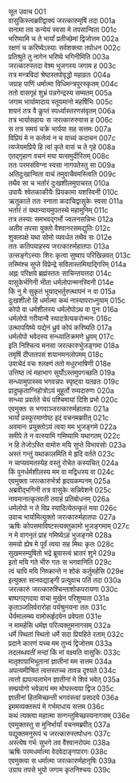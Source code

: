  सूत उवाच	001  
 वासुकिस्त्वब्रवीद्वाक्यं जरत्कारुमृषिं तदा	001a  
 सनामा तव कन्येयं स्वसा मे तपसान्विता	001c  
 भरिष्यामि च ते भार्यां प्रतीच्छेमां द्विजोत्तम	002a  
 रक्षणं च करिष्येऽस्याः सर्वशक्त्या तपोधन	002c  
 प्रतिश्रुते तु नागेन भरिष्ये भगिनीमिति	003a  
 जरत्कारुस्तदा वेश्म भुजगस्य जगाम ह	003c  
 तत्र मन्त्रविदां श्रेष्ठस्तपोवृद्धो महाव्रतः	004a  
 जग्राह पाणिं धर्मात्मा विधिमन्त्रपुरस्कृतम्	004c  
 ततो वासगृहं शुभ्रं पन्नगेन्द्रस्य सम्मतम्	005a  
 जगाम भार्यामादाय स्तूयमानो महर्षिभिः	005c  
 शयनं तत्र वै कॢप्तं स्पर्ध्यास्तरणसंवृतम्	006a  
 तत्र भार्यासहायः स जरत्कारुरुवास ह	006c  
 स तत्र समयं चक्रे भार्यया सह सत्तमः	007a  
 विप्रियं मे न कर्तव्यं न च वाच्यं कदाचन	007c  
 त्यजेयमप्रिये हि त्वां कृते वासं च ते गृहे	008a  
 एतद्गृहाण वचनं मया यत्समुदीरितम्	008c  
 ततः परमसंविग्ना स्वसा नागपतेस्तु सा	009a  
 अतिदुःखान्विता वाचं तमुवाचैवमस्त्विति	009c  
 तथैव सा च भर्तारं दुःखशीलमुपाचरत्	010a  
 उपायैः श्वेतकाकीयैः प्रियकामा यशस्विनी	010c   
 ऋतुकाले ततः स्नाता कदाचिद्वासुकेः स्वसा	011a  
 भर्तारं तं यथान्यायमुपतस्थे महामुनिम्	011c  
 तत्र तस्याः समभवद्गर्भो ज्वलनसन्निभः	012a  
 अतीव तपसा युक्तो वैश्वानरसमद्युतिः	012c  
 शुक्लपक्षे यथा सोमो व्यवर्धत तथैव सः	012e  
 ततः कतिपयाहस्य जरत्कारुर्महातपाः	013a  
 उत्सङ्गेऽस्याः शिरः कृत्वा सुष्वाप परिखिन्नवत्	013c  
 तस्मिंश्च सुप्ते विप्रेन्द्रे सवितास्तमियाद्गिरिम्	014a  
 अह्नः परिक्षये ब्रह्मंस्ततः साचिन्तयत्तदा	014c  
 वासुकेर्भगिनी भीता धर्मलोपान्मनस्विनी	014e  
 किं नु मे सुकृतं भूयाद्भर्तुरुत्थापनं न वा	015a  
 दुःखशीलो हि धर्मात्मा कथं नास्यापराध्नुयाम्	015c  
 कोपो वा धर्मशीलस्य धर्मलोपोऽथ वा पुनः	016a  
 धर्मलोपो गरीयान्वै स्यादत्रेत्यकरोन्मनः	016c  
 उत्थापयिष्ये यद्येनं ध्रुवं कोपं करिष्यति	017a  
 धर्मलोपो भवेदस्य सन्ध्यातिक्रमणे ध्रुवम्	017c  
 इति निश्चित्य मनसा जरत्कारुर्भुजङ्गमा	018a  
 तमृषिं दीप्ततपसं शयानमनलोपमम्	018c  
 उवाचेदं वचः श्लक्ष्णं ततो मधुरभाषिणी	018e  
 उत्तिष्ठ त्वं महाभाग सूर्योऽस्तमुपगच्छति	019a  
 सन्ध्यामुपास्स्व भगवन्नपः स्पृष्ट्वा यतव्रतः	019c  
 प्रादुष्कृताग्निहोत्रोऽयं मुहूर्तो रम्यदारुणः	020a  
 सन्ध्या प्रवर्तते चेयं पश्चिमायां दिशि प्रभो	020c  
 एवमुक्तः स भगवाञ्जरत्कारुर्महातपाः	021a  
 भार्यां प्रस्फुरमाणोष्ठ इदं वचनमब्रवीत्	021c  
 अवमानः प्रयुक्तोऽयं त्वया मम भुजङ्गमे	022a  
 समीपे ते न वत्स्यामि गमिष्यामि यथागतम्	022c  
 न हि तेजोऽस्ति वामोरु मयि सुप्ते विभावसोः	023a  
 अस्तं गन्तुं यथाकालमिति मे हृदि वर्तते	023c  
 न चाप्यवमतस्येह वस्तुं रोचेत कस्यचित्	024a  
 किं पुनर्धर्मशीलस्य मम वा मद्विधस्य वा	024c  
 एवमुक्ता जरत्कारुर्भर्त्रा हृदयकम्पनम्	025a  
 अब्रवीद्भगिनी तत्र वासुकेः सन्निवेशने	025c  
 नावमानात्कृतवती तवाहं प्रतिबोधनम्	026a  
 धर्मलोपो न ते विप्र स्यादित्येतत्कृतं मया	026c  
 उवाच भार्यामित्युक्तो जरत्कारुर्महातपाः	027a  
 ऋषिः कोपसमाविष्टस्त्यक्तुकामो भुजङ्गमाम्	027c  
 न मे वागनृतं प्राह गमिष्येऽहं भुजङ्गमे	028a  
 समयो ह्येष मे पूर्वं त्वया सह मिथः कृतः	028c  
 सुखमस्म्युषितो भद्रे ब्रूयास्त्वं भ्रातरं शुभे	029a  
 इतो मयि गते भीरु गतः स भगवानिति	029c  
 त्वं चापि मयि निष्क्रान्ते न शोकं कर्तुमर्हसि	029e  
 इत्युक्ता सानवद्याङ्गी प्रत्युवाच पतिं तदा	030a  
 जरत्कारुं जरत्कारुश्चिन्ताशोकपरायणा	030c  
 बाष्पगद्गदया वाचा मुखेन परिशुष्यता	031a  
 कृताञ्जलिर्वरारोहा पर्यश्रुनयना ततः	031c  
 धैर्यमालम्ब्य वामोरूर्हृदयेन प्रवेपता	031e  
 न मामर्हसि धर्मज्ञ परित्यक्तुमनागसम्	032a  
 धर्मे स्थितां स्थितो धर्मे सदा प्रियहिते रताम्	032c  
 प्रदाने कारणं यच्च मम तुभ्यं द्विजोत्तम	033a  
 तदलब्धवतीं मन्दां किं मां वक्ष्यति वासुकिः	033c  
 मातृशापाभिभूतानां ज्ञातीनां मम सत्तम	034a  
 अपत्यमीप्षितं त्वत्तस्तच्च तावन्न दृश्यते	034c  
 त्वत्तो ह्यपत्यलाभेन ज्ञातीनां मे शिवं भवेत्	035a  
 सम्प्रयोगो भवेन्नायं मम मोघस्त्वया द्विज	035c  
 ज्ञातीनां हितमिच्छन्ती भगवंस्त्वां प्रसादये	036a  
 इममव्यक्तरूपं मे गर्भमाधाय सत्तम	036c  
 कथं त्यक्त्वा महात्मा सन्गन्तुमिच्छस्यनागसम्	036e  
 एवमुक्तस्तु स मुनिर्भार्यां वचनमब्रवीत्	037a  
 यद्युक्तमनुरूपं च जरत्कारुस्तपोधनः	037c  
 अस्त्येष गर्भः सुभगे तव वैश्वानरोपमः	038a  
 ऋषिः परमधर्मात्मा वेदवेदाङ्गपारगः	038c  
 एवमुक्त्वा स धर्मात्मा जरत्कारुर्महानृषिः	039a  
 उग्राय तपसे भूयो जगाम कृतनिश्चयः	039c  
